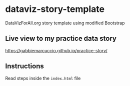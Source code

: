 # dataviz-story-template
DataVizForAll.org story template using modified Bootstrap

## Live view to my practice data story
https://gabbiemarcuccio.github.io/practice-story/

## Instructions
Read steps inside the `index.html` file
